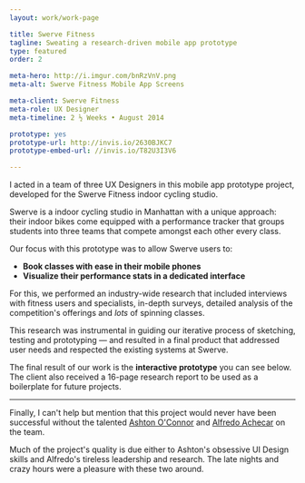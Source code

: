 ```yaml
---
layout: work/work-page

title: Swerve Fitness
tagline: Sweating a research-driven mobile app prototype 
type: featured
order: 2

meta-hero: http://i.imgur.com/bnRzVnV.png
meta-alt: Swerve Fitness Mobile App Screens

meta-client: Swerve Fitness
meta-role: UX Designer
meta-timeline: 2 ½ Weeks • August 2014

prototype: yes
prototype-url: http://invis.io/2630BJKC7
prototype-embed-url: //invis.io/T82U3I3V6

---
```


I acted in a team of three UX Designers in this mobile app prototype project, developed for the Swerve Fitness indoor cycling studio.

Swerve is a indoor cycling studio in Manhattan with a unique approach: their indoor bikes come equipped with a performance tracker that groups students into three teams that compete amongst each other every class.

Our focus with this prototype was to allow Swerve users to:

 - **Book classes with ease in their mobile phones**
 - **Visualize their performance stats in a dedicated interface**

For this, we performed an industry-wide research that included interviews with fitness users and specialists, in-depth surveys, detailed analysis of the competition's offerings and *lots* of spinning classes.

This research was instrumental in guiding our iterative process of sketching, testing and prototyping — and resulted in a final product that addressed user needs and respected the existing systems at Swerve.

The final result of our work is the **interactive prototype** you can see below. The client also received a 16-page research report to be used as a boilerplate for future projects.

---

Finally, I can't help but mention that this project would never have been successful without the talented <a href="http://www.ashtonoconnor.com/" targe="_blank">Ashton O'Connor</a> and <a href="http://alfredoachecar.com/" target="_blank">Alfredo Achecar</a> on the team.

Much of the project's quality is due either to Ashton's obsessive UI Design skills and Alfredo's tireless leadership and research. The late nights and crazy hours were a pleasure with these two around.





